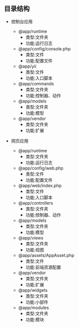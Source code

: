 ## 目录结构 
* 控制台应用
    * @app/runtime
        * 类型:文件夹
        * 功能:运行日志
    * @app/config/console.php
        * 类型:文件
        * 功能:配置文件
    * @app/yii
        * 类型:文件
        * 功能:入口脚本
    * @app/commands
        * 类型:文件夹
        * 功能:控制器、动作
    * @app/models
        * 类型:文件夹
        * 功能:模型
    * @app/vendor
        * 类型:文件夹
        * 功能:扩展

* 网页应用
    * @app/runtime
        * 类型:文件夹
        * 功能:运行日志
    * @app/config/web.php
        * 类型:文件
        * 功能:配置文件
    * @app/web/index.php
        * 类型:文件
        * 功能:入口脚本
    * @app/controllers
        * 类型:文件夹
        * 功能:控制器、动作
    * @app/models
        * 类型:文件夹
        * 功能:模型
    * @app/views
        * 类型:文件夹
        * 功能:视图
    * @app/assets/AppAsset.php
        * 类型:文件
        * 功能:前端资源配置
    * @app/vendor
        * 类型:文件夹
        * 功能:扩展
    * @app/widgets
        * 类型:文件夹
        * 功能:小部件
    * @app/modules
        * 类型:文件夹
        * 功能:模块



